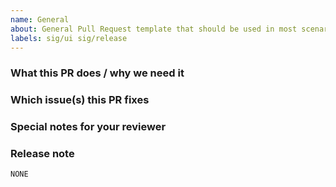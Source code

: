 ```yaml
---
name: General
about: General Pull Request template that should be used in most scenarios
labels: sig/ui sig/release
---
```


### What this PR does / why we need it


### Which issue(s) this PR fixes
<!--
Use one of the GitHub's keywords to link connected Issues/PRs.
Keyword list: https://docs.github.com/en/github/managing-your-work-on-github/linking-a-pull-request-to-an-issue#linking-a-pull-request-to-an-issue-using-a-keyword
-->

### Special notes for your reviewer
<!-- Remove if not needed -->

### Release note
<!--
Write your release note:
1. Enter your extended release note in the below block. If the PR requires additional action from users switching to the new release, include the string "action required".
2. If no release note is required, just leave "NONE".
-->
```release-note
NONE
```
